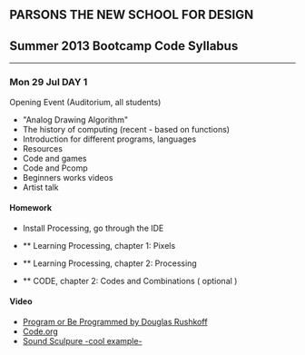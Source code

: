 ## PARSONS THE NEW SCHOOL FOR DESIGN
## Summer 2013 Bootcamp Code Syllabus
-------------------------------------------------------------------

### Mon 29 Jul DAY 1
Opening Event (Auditorium, all students) 

* "Analog Drawing Algorithm"
* The history of computing (recent - based on functions)
* Introduction for different programs, languages
* Resources
* Code and games
* Code and Pcomp 
* Beginners works videos
* Artist talk

#### Homework

* Install Processing, go through the IDE

* ** Learning Processing, chapter 1: Pixels 
* ** Learning Processing, chapter 2: Processing
* ** CODE, chapter 2: Codes and Combinations ( optional )


#### Video
*	[Program or Be Programmed by Douglas Rushkoff](http://www.youtube.com/watch?feature=player_embedded&v=kgicuytCkoY)
*	[Code.org](http://www.code.org)
*	[Sound Sculpure -cool example- ](http://wearechopchop.com/%E2%80%9Cunnamed-soundsculpture%E2%80%9D/)
